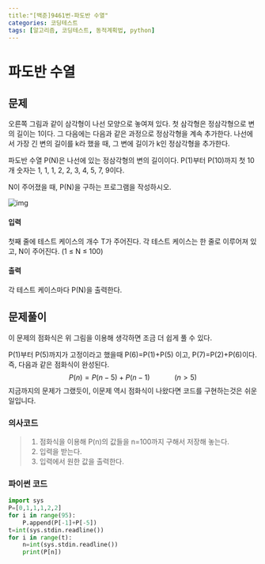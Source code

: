 ```yaml
---
title:"[백준]9461번-파도반 수열"
categories: 코딩테스트
tags: [알고리즘, 코딩테스트, 동적계획법, python]
---
```


# 파도반 수열

## 문제

오른쪽 그림과 같이 삼각형이 나선 모양으로 놓여져 있다. 첫 삼각형은 정삼각형으로 변의 길이는 1이다. 그 다음에는 다음과 같은 과정으로 정삼각형을 계속 추가한다. 나선에서 가장 긴 변의 길이를 k라 했을 때, 그 변에 길이가 k인 정삼각형을 추가한다.

파도반 수열 P(N)은 나선에 있는 정삼각형의 변의 길이이다. P(1)부터 P(10)까지 첫 10개 숫자는 1, 1, 1, 2, 2, 3, 4, 5, 7, 9이다.

N이 주어졌을 때, P(N)을 구하는 프로그램을 작성하시오.

![img](https://www.acmicpc.net/upload/images/pandovan.png)

#### 입력

첫째 줄에 테스트 케이스의 개수 T가 주어진다. 각 테스트 케이스는 한 줄로 이루어져 있고, N이 주어진다. (1 ≤ N ≤ 100)

#### 출력

각 테스트 케이스마다 P(N)을 출력한다.

## 문제풀이

이 문제의 점화식은 위 그림을 이용해 생각하면 조금 더 쉽게 풀 수 있다.

P(1)부터 P(5)까지가 고정이라고 했을때 P(6)=P(1)+P(5) 이고, P(7)=P(2)+P(6)이다. 즉, 다음과 같은 점화식이 완성된다.
$$
P(n)=P(n-5)+P(n-1) \quad \quad \quad (n>5)
$$
지금까지의 문제가 그랬듯이, 이문제 역시 점화식이 나왔다면 코드를 구현하는것은 쉬운일입니다.



### 의사코드

> 1. 점화식을 이용해 P(n)의 값들을 n=100까지 구해서 저장해 놓는다.
> 2. 입력을 받는다.
> 3. 입력에서 원한 값을 출력한다.



### 파이썬 코드

```python
import sys
P=[0,1,1,1,2,2]
for i in range(95):
    P.append(P[-1]+P[-5])
t=int(sys.stdin.readline())
for i in range(t):
    n=int(sys.stdin.readline())
    print(P[n])
```

